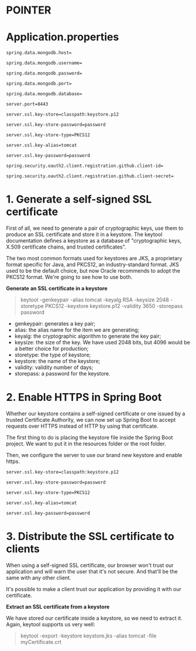# POINTER

# Application.properties
`spring.data.mongodb.host=`

`spring.data.mongodb.username=`

`spring.data.mongodb.password=`

`spring.data.mongodb.port=`

`spring.data.mongodb.database=`

`server.port=8443`

`server.ssl.key-store=classpath:keystore.p12`

`server.ssl.key-store-password=password`

`server.ssl.key-store-type=PKCS12`

`server.ssl.key-alias=tomcat`

`server.ssl.key-password=password`

`spring.security.oauth2.client.registration.github.client-id=`

`spring.security.oauth2.client.registration.github.client-secret=`


# 1. Generate a self-signed SSL certificate
First of all, we need to generate a pair of cryptographic keys, use them to produce an SSL certificate and store it in a keystore. The keytool documentation defines a keystore as a database of "cryptographic keys, X.509 certificate chains, and trusted certificates".

The two most common formats used for keystores are JKS, a proprietary format specific for Java, and PKCS12, an industry-standard format. JKS used to be the default choice, but now Oracle recommends to adopt the PKCS12 format. We're going to see how to use both.

**Generate an SSL certificate in a keystore**
>keytool -genkeypair -alias tomcat -keyalg RSA -keysize 2048 -storetype PKCS12 -keystore keystore.p12 -validity 3650 -storepass password

- genkeypair: generates a key pair;
- alias: the alias name for the item we are generating;
- keyalg: the cryptographic algorithm to generate the key pair;
- keysize: the size of the key. We have used 2048 bits, but 4096 would be a better choice for production;
- storetype: the type of keystore;
- keystore: the name of the keystore;
- validity: validity number of days;
- storepass: a password for the keystore.


# 2. Enable HTTPS in Spring Boot
Whether our keystore contains a self-signed certificate or one issued by a trusted Certificate Authority, we can now set up Spring Boot to accept requests over HTTPS instead of HTTP by using that certificate.

The first thing to do is placing the keystore file inside the Spring Boot project. We want to put it in the resources folder or the root folder.

Then, we configure the server to use our brand new keystore and enable https.

`server.ssl.key-store=classpath:keystore.p12`

`server.ssl.key-store-password=password`

`server.ssl.key-store-type=PKCS12`

`server.ssl.key-alias=tomcat`

`server.ssl.key-password=password`

# 3. Distribute the SSL certificate to clients
When using a self-signed SSL certificate, our browser won't trust our application and will warn the user that it's not secure. And that'll be the same with any other client.

It's possible to make a client trust our application by providing it with our certificate.

**Extract an SSL certificate from a keystore**

We have stored our certificate inside a keystore, so we need to extract it. Again, keytool supports us very well:

>keytool -export -keystore keystore.jks -alias tomcat -file myCertificate.crt




